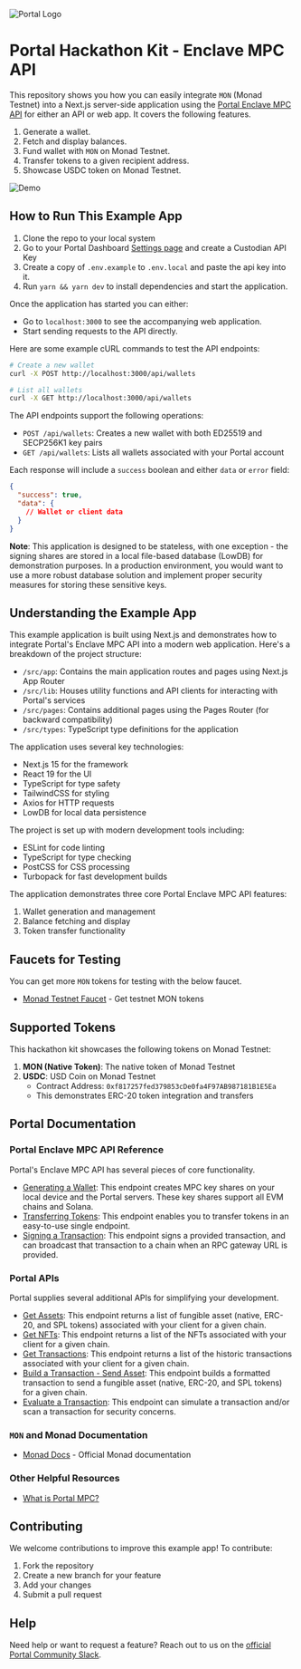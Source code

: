 ![Portal Logo](https://cdn.prod.website-files.com/66a9400bd5456b4248f11c92/66a940c97f391719bd5ba2b9_Portal%20logo%201.png)

# Portal Hackathon Kit - Enclave MPC API

This repository shows you how you can easily integrate `MON` (Monad Testnet) into a Next.js server-side application using the [Portal Enclave MPC API](https://docs.portalhq.io/guides/enclave-mpc-api) for either an API or web app. It covers the following features.

1. Generate a wallet.
2. Fetch and display balances.
3. Fund wallet with `MON` on Monad Testnet.
4. Transfer tokens to a given recipient address.
5. Showcase USDC token on Monad Testnet.

![Demo](/readme.png)

## How to Run This Example App

1. Clone the repo to your local system
2. Go to your Portal Dashboard [Settings page](https://app.portalhq.io/settings#client-api-keys) and create a Custodian API Key
3. Create a copy of `.env.example` to `.env.local` and paste the api key into it.
4. Run `yarn && yarn dev` to install dependencies and start the application.

Once the application has started you can either:

- Go to `localhost:3000` to see the accompanying web application.
- Start sending requests to the API directly.

Here are some example cURL commands to test the API endpoints:

```bash
# Create a new wallet
curl -X POST http://localhost:3000/api/wallets

# List all wallets
curl -X GET http://localhost:3000/api/wallets
```

The API endpoints support the following operations:

- `POST /api/wallets`: Creates a new wallet with both ED25519 and SECP256K1 key pairs
- `GET /api/wallets`: Lists all wallets associated with your Portal account

Each response will include a `success` boolean and either `data` or `error` field:

```json
{
  "success": true,
  "data": {
    // Wallet or client data
  }
}
```

**Note**: This application is designed to be stateless, with one exception - the signing shares are stored in a local file-based database (LowDB) for demonstration purposes. In a production environment, you would want to use a more robust database solution and implement proper security measures for storing these sensitive keys.

## Understanding the Example App

This example application is built using Next.js and demonstrates how to integrate Portal's Enclave MPC API into a modern web application. Here's a breakdown of the project structure:

- `/src/app`: Contains the main application routes and pages using Next.js App Router
- `/src/lib`: Houses utility functions and API clients for interacting with Portal's services
- `/src/pages`: Contains additional pages using the Pages Router (for backward compatibility)
- `/src/types`: TypeScript type definitions for the application

The application uses several key technologies:

- Next.js 15 for the framework
- React 19 for the UI
- TypeScript for type safety
- TailwindCSS for styling
- Axios for HTTP requests
- LowDB for local data persistence

The project is set up with modern development tools including:

- ESLint for code linting
- TypeScript for type checking
- PostCSS for CSS processing
- Turbopack for fast development builds

The application demonstrates three core Portal Enclave MPC API features:

1. Wallet generation and management
2. Balance fetching and display
3. Token transfer functionality

## Faucets for Testing

You can get more `MON` tokens for testing with the below faucet.

- [Monad Testnet Faucet](https://faucet.testnet.monad.xyz/) - Get testnet MON tokens

## Supported Tokens

This hackathon kit showcases the following tokens on Monad Testnet:

1. **MON (Native Token)**: The native token of Monad Testnet
2. **USDC**: USD Coin on Monad Testnet
   - Contract Address: `0xf817257fed379853cDe0fa4F97AB987181B1E5Ea`
   - This demonstrates ERC-20 token integration and transfers

## Portal Documentation

### Portal Enclave MPC API Reference

Portal's Enclave MPC API has several pieces of core functionality.

- [Generating a Wallet](https://docs.portalhq.io/guides/enclave-mpc-api/create-a-wallet): This endpoint creates MPC key shares on your local device and the Portal servers. These key shares support all EVM chains and Solana.
- [Transferring Tokens](https://docs.portalhq.io/guides/enclave-mpc-api/send-tokens): This endpoint enables you to transfer tokens in an easy-to-use single endpoint.
- [Signing a Transaction](https://docs.portalhq.io/guides/enclave-mpc-api/sign-ethereum-transactions): This endpoint signs a provided transaction, and can broadcast that transaction to a chain when an RPC gateway URL is provided.

### Portal APIs

Portal supplies several additional APIs for simplifying your development.

- [Get Assets](https://docs.portalhq.io/reference/client-api/v3-endpoints#get-assets-by-chain): This endpoint returns a list of fungible asset (native, ERC-20, and SPL tokens) associated with your client for a given chain.
- [Get NFTs](https://docs.portalhq.io/reference/client-api/v3-endpoints#get-nft-assets-by-chain): This endpoint returns a list of the NFTs associated with your client for a given chain.
- [Get Transactions](https://docs.portalhq.io/reference/client-api/v3-endpoints#get-transactions-by-chain): This endpoint returns a list of the historic transactions associated with your client for a given chain.
- [Build a Transaction - Send Asset](https://docs.portalhq.io/reference/client-api/v3-endpoints#build-a-send-asset-transaction): This endpoint builds a formatted transaction to send a fungible asset (native, ERC-20, and SPL tokens) for a given chain.
- [Evaluate a Transaction](https://docs.portalhq.io/reference/client-api/v3-endpoints#evaluate-a-transaction): This endpoint can simulate a transaction and/or scan a transaction for security concerns.

### `MON` and Monad Documentation

- [Monad Docs](https://docs.monad.xyz/) - Official Monad documentation

### Other Helpful Resources

- [What is Portal MPC?](https://docs.portalhq.io/resources/portals-mpc-architecture)

## Contributing

We welcome contributions to improve this example app! To contribute:

1. Fork the repository
2. Create a new branch for your feature
3. Add your changes
4. Submit a pull request

## Help

Need help or want to request a feature? Reach out to us on the [official Portal Community Slack](https://portalcommunity.slack.com/archives/C07EZFF9N78).
